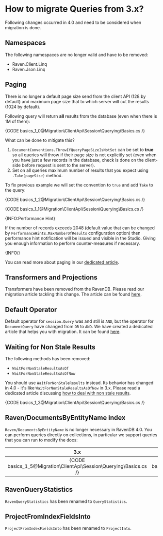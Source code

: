 ﻿# How to migrate Queries from 3.x?

Following changes occurred in 4.0 and need to be considered when migration is done.

## Namespaces

The following namespaces are no longer valid and have to be removed:

- Raven.Client.Linq
- Raven.Json.Linq

## Paging

There is no longer a default page size send from the client API (128 by default) and maximum page size that to which server will cut the results (1024 by default).

Following query will return **all** results from the database (even when there is 1M of them):

{CODE basics_1_0@Migration\ClientApi\Session\Querying\Basics.cs /}

What can be done to mitigate this?

1. `DocumentConventions.ThrowIfQueryPageSizeIsNotSet` can be set to **true** so all queries will throw if their page size is not explicitly set (even when you have just a few records in the database, check is done on the client-side before request is sent to the server).
2. Set on all queries maximum number of results that you expect using `.Take(pageSize)` method.

To fix previous example we will set the convention to `true` and add `Take` to the query:

{CODE basics_1_2@Migration\ClientApi\Session\Querying\Basics.cs /}

{CODE basics_1_1@Migration\ClientApi\Session\Querying\Basics.cs /}

{INFO:Performance Hint}

If the number of records exceeds 2048 (default value that can be changed by `PerformanceHints.MaxNumberOfResults` configuration option) then performance hint notification will be issued and visible in the Studio. Giving you enough information to perform counter-measures if necessary.

{INFO/}

You can read more about paging in our [dedicated article](../../../../indexes/querying/paging).

## Transformers and Projections

Transformers have been removed from the RavenDB. Please read our migration article tackling this change. The article can be found [here](../../../../migration/client-api/session/querying/transformers).

## Default Operator

Default operator for `session.Query` was and still is `AND`, but the operator for `DocumentQuery` have changed from `OR` to `AND`. We have created a dedicated article that helps you with migration. It can be found [here](../../../../migration/client-api/session/querying/documentquery).

## Waiting for Non Stale Results

The following methods has been removed:

- `WaitForNonStaleResultsAsOf`
- `WaitForNonStaleResultsAsOfNow`

You should use `WaitForNonStaleResults` instead. Its behavior has changed in 4.0 - it's like `WaitForNonStaleResultsAsOfNow` in 3.x. Please read a dedicated article discussing [how to deal with non stale results](../../../../indexes/stale-indexes).

{CODE basics_1_3@Migration\ClientApi\Session\Querying\Basics.cs /}

## Raven/DocumentsByEntityName index

`Raven/DocumentsByEntityName` is no longer necessary in RavenDB 4.0. You can perform queries directly on collections, in particular we support queries that you can run to modify the docs:

| 3.x | 4.0 |
|:---:|:---:|
| {CODE basics_1_5@Migration\ClientApi\Session\Querying\Basics.cs /} | {CODE basics_1_6@Migration\ClientApi\Session\Querying\Basics.cs /} |

## RavenQueryStatistics

`RavenQueryStatistics` has been renamed to `QueryStatistics`.

## ProjectFromIndexFieldsInto

`ProjectFromIndexFieldsInto` has been renamed to `ProjectInto`.
